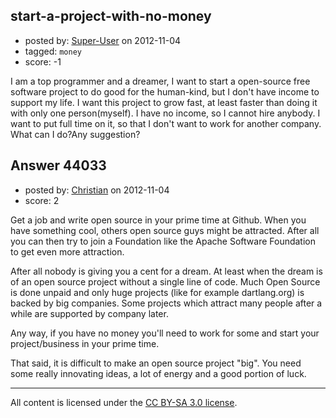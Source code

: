 ## start-a-project-with-no-money

- posted by: [Super-User](https://stackexchange.com/users/-1/21457-super-user) on 2012-11-04
- tagged: `money`
- score: -1

I am a top programmer and a dreamer, I want to start a open-source free software project to do good for the human-kind, but I don't have income to support my life. I want this project to grow fast, at least faster than doing it with only one person(myself). I have no income, so I cannot hire anybody. I want to put full time on it, so that I don't want to work for another company. What can I do?Any suggestion?


## Answer 44033

- posted by: [Christian](https://stackexchange.com/users/-1/9952-christian) on 2012-11-04
- score: 2

Get a job and write open source in your prime time at Github. When you have something cool, others open source guys might be attracted. After all you can then try to join a Foundation like the Apache Software Foundation to get even more attraction.

After all nobody is giving you a cent for a dream. At least when the dream is of an open source project without a single line of code. Much Open Source is done unpaid and only huge projects (like for example dartlang.org) is backed by big companies. Some projects which attract many people after a while are supported by company later.

Any way, if you have no money you'll need to work for some and start your project/business in your prime time.

That said, it is difficult to make an open source project "big". You need some really innovating ideas, a lot of energy and a good portion of luck.



---

All content is licensed under the [CC BY-SA 3.0 license](https://creativecommons.org/licenses/by-sa/3.0/).
